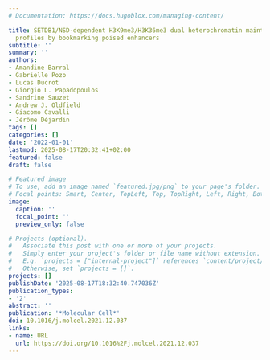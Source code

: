 ```yaml
---
# Documentation: https://docs.hugoblox.com/managing-content/

title: SETDB1/NSD-dependent H3K9me3/H3K36me3 dual heterochromatin maintains gene expression
  profiles by bookmarking poised enhancers
subtitle: ''
summary: ''
authors:
- Amandine Barral
- Gabrielle Pozo
- Lucas Ducrot
- Giorgio L. Papadopoulos
- Sandrine Sauzet
- Andrew J. Oldfield
- Giacomo Cavalli
- Jérôme Déjardin
tags: []
categories: []
date: '2022-01-01'
lastmod: 2025-08-17T20:32:41+02:00
featured: false
draft: false

# Featured image
# To use, add an image named `featured.jpg/png` to your page's folder.
# Focal points: Smart, Center, TopLeft, Top, TopRight, Left, Right, BottomLeft, Bottom, BottomRight.
image:
  caption: ''
  focal_point: ''
  preview_only: false

# Projects (optional).
#   Associate this post with one or more of your projects.
#   Simply enter your project's folder or file name without extension.
#   E.g. `projects = ["internal-project"]` references `content/project/deep-learning/index.md`.
#   Otherwise, set `projects = []`.
projects: []
publishDate: '2025-08-17T18:32:40.747036Z'
publication_types:
- '2'
abstract: ''
publication: '*Molecular Cell*'
doi: 10.1016/j.molcel.2021.12.037
links:
- name: URL
  url: https://doi.org/10.1016%2Fj.molcel.2021.12.037
---
```

